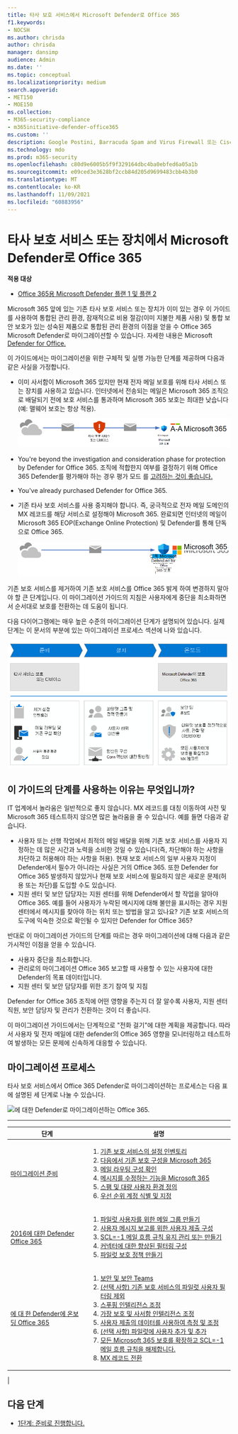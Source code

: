 ```yaml
---
title: 타사 보호 서비스에서 Microsoft Defender로 Office 365
f1.keywords:
- NOCSH
ms.author: chrisda
author: chrisda
manager: dansimp
audience: Admin
ms.date: ''
ms.topic: conceptual
ms.localizationpriority: medium
search.appverid:
- MET150
- MOE150
ms.collection:
- M365-security-compliance
- m365initiative-defender-office365
ms.custom: ''
description: Google Postini, Barracuda Spam and Virus Firewall 또는 Cisco IronPort와 같은 타사 보호 서비스 또는 장치에서 Microsoft Defender로 마이그레이션하는 올바른 방법을 Office 365 알아보세요.
ms.technology: mdo
ms.prod: m365-security
ms.openlocfilehash: c80d9e6005b5f9f329164dbc4ba0ebfed6a05a1b
ms.sourcegitcommit: e09ced3e3628bf2ccb84d205d9699483cbb4b3b0
ms.translationtype: MT
ms.contentlocale: ko-KR
ms.lasthandoff: 11/09/2021
ms.locfileid: "60883956"
---
```

# <a name="migrate-from-a-third-party-protection-service-or-device-to-microsoft-defender-for-office-365"></a>타사 보호 서비스 또는 장치에서 Microsoft Defender로 Office 365

**적용 대상**
- [Office 365용 Microsoft Defender 플랜 1 및 플랜 2](defender-for-office-365.md)

Microsoft 365 앞에 있는 기존 타사 보호 서비스 또는 장치가 이미 있는 경우 이 가이드를 사용하여 통합된 관리 환경, 잠재적으로 비용 절감(이미 지불한 제품 사용) 및 통합 보안 보호가 있는 성숙된 제품으로 통합된 관리 환경의 이점을 얻을 수 Office 365 Microsoft Defender로 마이그레이션할 수 있습니다. 자세한 내용은 Microsoft [Defender for Office.](https://www.microsoft.com/security/business/threat-protection/office-365-defender)

이 가이드에서는 마이그레이션을 위한 구체적 및 실행 가능한 단계를 제공하며 다음과 같은 사실을 가정합니다.

- 이미 사서함이 Microsoft 365 있지만 현재 전자 메일 보호를 위해 타사 서비스 또는 장치를 사용하고 있습니다. 인터넷에서 전송되는 메일은 Microsoft 365 조직으로 배달되기 전에 보호 서비스를 통과하며 Microsoft 365 보호는 최대한 낮습니다(예: 맬웨어 보호는 항상 적용).

  ![메일은 인터넷에서 타사 보호 서비스 또는 장치를 통해 인터넷으로 전송된 후 Microsoft 365.](../../media/mdo-migration-before.png)

- You're beyond the investigation and consideration phase for protection by Defender for Office 365. 조직에 적합한지 여부를 결정하기 위해 Office 365 Defender를 평가해야 하는 경우 평가 모드 를 [고려하는 것이 좋습니다.](office-365-evaluation.md)

- You've already purchased Defender for Office 365.

- 기존 타사 보호 서비스를 사용 중지해야 합니다. 즉, 궁극적으로 전자 메일 도메인의 MX 레코드를 해당 서비스로 설정해야 Microsoft 365. 완료되면 인터넷의 메일이 Microsoft 365 EOP(Exchange Online Protection) 및 Defender를 통해 단독으로 Office 365.

  ![기존 보호 서비스 또는 장치가 제거되어 메일이 인터넷에서 메일로 Microsoft 365 Microsoft Defender에서 모든 보호를 Office 365.](../../media/mdo-migration-after.png)

기존 보호 서비스를 제거하여 기존 보호 서비스를 Office 365 밝게 하여 변경하지 말아야 할 큰 단계입니다. 이 마이그레이션 가이드의 지침은 사용자에게 중단을 최소화하면서 순서대로 보호를 전환하는 데 도움이 됩니다.

다음 다이어그램에는 매우 높은 수준의 마이그레이션 단계가 설명되어 있습니다. 실제 단계는 이 문서의 [](#the-migration-process) 부분에 있는 마이그레이션 프로세스 섹션에 나와 있습니다.

![타사 보호 솔루션 또는 장치에서 타사 보호 솔루션 또는 디바이스를 Defender로 Office 365.](../../media/mdo-migration-overview.png)

## <a name="why-use-the-steps-in-this-guide"></a>이 가이드의 단계를 사용하는 이유는 무엇입니까?

IT 업계에서 놀라움은 일반적으로 좋지 않습니다. MX 레코드를 대칭 이동하여 사전 및 Microsoft 365 테스트하지 않으면 많은 놀라움을 줄 수 있습니다. 예를 들면 다음과 같습니다.

- 사용자 또는 선행 작업에서 최적의 메일 배달을 위해 기존 보호 서비스를 사용자 지정하는 데 많은 시간과 노력을 소비한 것일 수 있습니다(즉, 차단해야 하는 사항을 차단하고 허용해야 하는 사항을 허용). 현재 보호 서비스의 일부 사용자 지정이 Defender에서 필수가 아니라는 사실은 거의 Office 365. 또한 Defender for Office 365 발생하지 않았거나 현재 보호 서비스에 필요하지 않은 새로운 문제(허용 또는 차단)를 도입할 수도 있습니다.
- 지원 센터 및 보안 담당자는 지원 센터를 위해 Defender에서 할 작업을 알아야 Office 365. 예를 들어 사용자가 누락된 메시지에 대해 불만을 표시하는 경우 지원 센터에서 메시지를 찾아야 하는 위치 또는 방법을 알고 있나요? 기존 보호 서비스의 도구에 익숙한 것으로 확인될 수 있지만 Defender for Office 365?

반대로 이 마이그레이션 가이드의 단계를 따르는 경우 마이그레이션에 대해 다음과 같은 가시적인 이점을 얻을 수 있습니다.

- 사용자 중단을 최소화합니다.
- 관리로의 마이그레이션 Office 365 보고할 때 사용할 수 있는 사용자에 대한 Defender의 목표 데이터입니다.
- 지원 센터 및 보안 담당자를 위한 조기 참여 및 지침

Defender for Office 365 조직에 어떤 영향을 주는지 더 잘 알수록 사용자, 지원 센터 직원, 보안 담당자 및 관리가 전환하는 것이 더 좋습니다.

이 마이그레이션 가이드에서는 단계적으로 "전화 걸기"에 대한 계획을 제공합니다. 따라서 사용자 및 전자 메일에 대한 defender의 Office 365 영향을 모니터링하고 테스트하여 발생하는 모든 문제에 신속하게 대응할 수 있습니다.

## <a name="the-migration-process"></a>마이그레이션 프로세스

타사 보호 서비스에서 Office 365 Defender로 마이그레이션하는 프로세스는 다음 표에 설명된 세 단계로 나눌 수 있습니다.

![에 대한 Defender로 마이그레이션하는 Office 365.](../../media/phase-diagrams/migration-phases.png)

<p>

****

|단계|설명|
|---|---|
|[마이그레이션 준비](migrate-to-defender-for-office-365-prepare.md)|<ol><li>[기존 보호 서비스의 설정 인벤토리](migrate-to-defender-for-office-365-prepare.md#inventory-the-settings-at-your-existing-protection-service)</li><li>[다음에서 기존 보호 구성을 Microsoft 365](migrate-to-defender-for-office-365-prepare.md#check-your-existing-protection-configuration-in-microsoft-365)</li><li>[메일 라우팅 구성 확인](migrate-to-defender-for-office-365-prepare.md#check-your-mail-routing-configuration)</li><li>[메시지를 수정하는 기능을 Microsoft 365](migrate-to-defender-for-office-365-prepare.md#move-features-that-modify-messages-into-microsoft-365)</li><li>[스팸 및 대량 사용자 환경 정의](migrate-to-defender-for-office-365-prepare.md#define-spam-and-bulk-user-experiences)</li><li>[우선 순위 계정 식별 및 지정](migrate-to-defender-for-office-365-prepare.md#identify-and-designate-priority-accounts)</li></ol>|
|[2016에 대한 Defender Office 365](migrate-to-defender-for-office-365-setup.md)|<ol><li>[파일럿 사용자를 위한 메일 그룹 만들기](migrate-to-defender-for-office-365-setup.md#step-1-create-distribution-groups-for-pilot-users)</li><li>[사용자 메시지 보고를 위한 사용자 제출 구성](migrate-to-defender-for-office-365-setup.md#step-2-configure-user-submission-for-user-message-reporting)</li><li>[SCL=-1 메일 흐름 규칙 유지 관리 또는 만들기](migrate-to-defender-for-office-365-setup.md#step-3-maintain-or-create-the-scl-1-mail-flow-rule)</li><li>[커넥터에 대한 향상된 필터링 구성](migrate-to-defender-for-office-365-setup.md#step-4-configure-enhanced-filtering-for-connectors)</li><li>[파일럿 보호 정책 만들기](migrate-to-defender-for-office-365-setup.md#step-5-create-pilot-protection-policies)</li></ol>|
|[에 대 한 Defender에 온보딩 Office 365](migrate-to-defender-for-office-365-onboard.md)|<ol><li>[보안 및 보안 Teams](migrate-to-defender-for-office-365-onboard.md#step-1-begin-onboarding-security-teams)</li><li>[(선택 사항) 기존 보호 서비스의 파일럿 사용자 필터링 제외](migrate-to-defender-for-office-365-onboard.md#step-2-optional-exempt-pilot-users-from-filtering-by-your-existing-protection-service)</li><li>[스푸핑 인텔리전스 조정](migrate-to-defender-for-office-365-onboard.md#step-3-tune-spoof-intelligence)</li><li>[가장 보호 및 사서함 인텔리전스 조정](migrate-to-defender-for-office-365-onboard.md#step-4-tune-impersonation-protection-and-mailbox-intelligence)</li><li>[사용자 제출의 데이터를 사용하여 측정 및 조정](migrate-to-defender-for-office-365-onboard.md#step-5-use-data-from-user-submissions-to-measure-and-adjust)</li><li>[(선택 사항) 파일럿에 사용자 추가 및 추가](migrate-to-defender-for-office-365-onboard.md#step-6-optional-add-more-users-to-your-pilot-and-iterate)</li><li>[모든 Microsoft 365 보호를 확장하고 SCL=-1 메일 흐름 규칙을 해제합니다.](migrate-to-defender-for-office-365-onboard.md#step-7-extend-microsoft-365-protection-to-all-users-and-turn-off-the-scl-1-mail-flow-rule)</li><li>[MX 레코드 전환](migrate-to-defender-for-office-365-onboard.md#step-8-switch-your-mx-records)</li></ol>|
|

## <a name="next-step"></a>다음 단계

- [1단계: 준비로 진행합니다.](migrate-to-defender-for-office-365-prepare.md)
